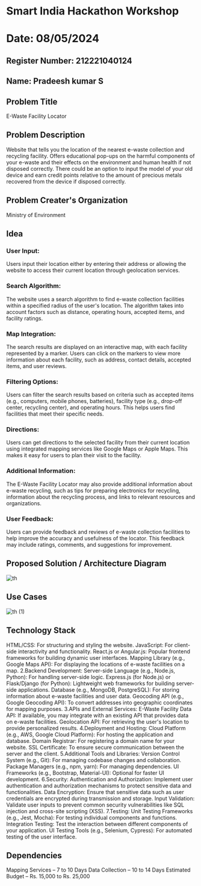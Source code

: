 # Smart India Hackathon Workshop
# Date: 08/05/2024
## Register Number: 212221040124
## Name: Pradeesh kumar S
## Problem Title
E-Waste Facility Locator
## Problem Description
Website that tells you the location of the nearest e-waste collection and recycling facility. Offers educational pop-ups on the harmful components of your e-waste and their effects on the environment and human health if not disposed correctly. There could be an option to input the model of your old device and earn credit points relative to the amount of precious metals recovered from the device if disposed correctly.
## Problem Creater's Organization
Ministry of Environment

## Idea
### User Input: 
Users input their location either by entering their address or allowing the website to access their current location through geolocation services.
### Search Algorithm: 
The website uses a search algorithm to find e-waste collection facilities within a specified radius of the user's location. The algorithm takes into account factors such as distance, operating hours, accepted items, and facility ratings.
### Map Integration: 
The search results are displayed on an interactive map, with each facility represented by a marker. Users can click on the markers to view more information about each facility, such as address, contact details, accepted items, and user reviews.
### Filtering Options: 
Users can filter the search results based on criteria such as accepted items (e.g., computers, mobile phones, batteries), facility type (e.g., drop-off center, recycling center), and operating hours. This helps users find facilities that meet their specific needs.
### Directions:
Users can get directions to the selected facility from their current location using integrated mapping services like Google Maps or Apple Maps. This makes it easy for users to plan their visit to the facility.
### Additional Information: 
The E-Waste Facility Locator may also provide additional information about e-waste recycling, such as tips for preparing electronics for recycling, information about the recycling process, and links to relevant resources and organizations.
### User Feedback: 
Users can provide feedback and reviews of e-waste collection facilities to help improve the accuracy and usefulness of the locator. This feedback may include ratings, comments, and suggestions for improvement.

## Proposed Solution / Architecture Diagram
![th](https://github.com/pradxxsh/SIHPS/assets/131758539/50d4e689-7c27-46a4-add5-60b7a61061f4)

## Use Cases
![th (1)](https://github.com/pradxxsh/SIHPS/assets/131758539/e5ba616d-41ad-478d-861a-4e8fe96e885d)


## Technology Stack
HTML/CSS: For structuring and styling the website. JavaScript: For client-side interactivity and functionality. React.js or Angular.js: Popular frontend frameworks for building dynamic user interfaces. Mapping Library (e.g., Google Maps API): For displaying the locations of e-waste facilities on a map. 2.Backend Development: Server-side Language (e.g., Node.js, Python): For handling server-side logic. Express.js (for Node.js) or Flask/Django (for Python): Lightweight web frameworks for building server-side applications. Database (e.g., MongoDB, PostgreSQL): For storing information about e-waste facilities and user data. Geocoding API (e.g., Google Geocoding API): To convert addresses into geographic coordinates for mapping purposes. 3.APIs and External Services: E-Waste Facility Data API: If available, you may integrate with an existing API that provides data on e-waste facilities. Geolocation API: For retrieving the user's location to provide personalized results. 4.Deployment and Hosting: Cloud Platform (e.g., AWS, Google Cloud Platform): For hosting the application and database. Domain Registrar: For registering a domain name for your website. SSL Certificate: To ensure secure communication between the server and the client. 5.Additional Tools and Libraries: Version Control System (e.g., Git): For managing codebase changes and collaboration. Package Managers (e.g., npm, yarn): For managing dependencies. UI Frameworks (e.g., Bootstrap, Material-UI): Optional for faster UI development. 6.Security: Authentication and Authorization: Implement user authentication and authorization mechanisms to protect sensitive data and functionalities. Data Encryption: Ensure that sensitive data such as user credentials are encrypted during transmission and storage. Input Validation: Validate user inputs to prevent common security vulnerabilities like SQL injection and cross-site scripting (XSS). 7.Testing: Unit Testing Frameworks (e.g., Jest, Mocha): For testing individual components and functions. Integration Testing: Test the interaction between different components of your application. UI Testing Tools (e.g., Selenium, Cypress): For automated testing of the user interface.

## Dependencies

Mapping Services – 7 to 10 Days Data Collection – 10 to 14 Days Estimated Budget – Rs. 15,000 to Rs. 25,000

